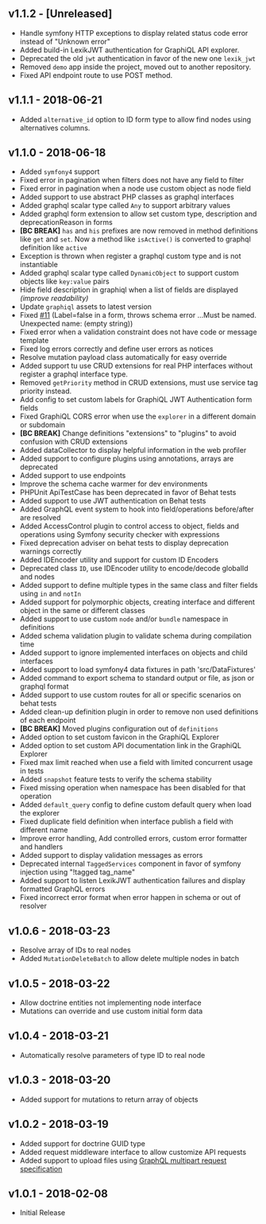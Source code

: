 v1.1.2 - [Unreleased]
----
 * Handle symfony HTTP exceptions to display related status code error instead of "Unknown error"
 * Added build-in LexikJWT authentication for GraphiQL API explorer.
 * Deprecated the old `jwt` authentication in favor of the new one `lexik_jwt`
 * Removed `demo` app inside the project, moved out to another repository.
 * Fixed API endpoint route to use POST method.

v1.1.1 - 2018-06-21
----
 * Added `alternative_id` option to ID form type to allow find nodes using alternatives columns.

v1.1.0 - 2018-06-18
-----
 * Added `symfony4` support
 * Fixed error in pagination when filters does not have any field to filter
 * Fixed error in pagination when a node use custom object as node field
 * Added support to use abstract PHP classes as graphql interfaces
 * Added graphql scalar type called `Any` to support arbitrary values
 * Added graphql form extension to allow set custom type, description and deprecationReason in forms
 * **[BC BREAK]** `has` and `his` prefixes are now removed in method definitions like `get` and `set`. Now a method like `isActive()` is converted to graphql definition like `active`
 * Exception is thrown when register a graphql custom type and is not instantiable
 * Added graphql scalar type called `DynamicObject` to support custom objects like `key:value` pairs
 * Hide field description in graphiql when a list of fields are displayed _(improve readability)_
 * Update `graphiql` assets to latest version
 * Fixed [#11](https://github.com/ynloultratech/graphql-bundle/issues/11) (Label=false in a form, throws schema error ...Must be named. Unexpected name: (empty string))
 * Fixed error when a validation constraint does not have code or message template
 * Fixed log errors correctly and define user errors as notices
 * Resolve mutation payload class automatically for easy override
 * Added support tu use CRUD extensions for real PHP interfaces without register a graphql interface type.
 * Removed `getPriority` method in CRUD extensions, must use service tag priority instead.
 * Add config to set custom labels for GraphiQL JWT Authentication form fields
 * Fixed GraphiQL CORS error when use the `explorer` in a different domain or subdomain
 * **[BC BREAK]** Change definitions "extensions" to "plugins" to avoid confusion with CRUD extensions
 * Added dataCollector to display helpful information in the web profiler
 * Added support to configure plugins using annotations, arrays are deprecated
 * Added support to use endpoints
 * Improve the schema cache warmer for dev environments
 * PHPUnit ApiTestCase has been deprecated in favor of Behat tests
 * Added support to use JWT authentication on Behat tests
 * Added GraphQL event system to hook into field/operations before/after are resolved
 * Added AccessControl plugin to control access to object, fields and operations using Symfony security checker with expressions
 * Fixed deprecation adviser on behat tests to display deprecation warnings correctly
 * Added IDEncoder utility and support for custom ID Encoders
 * Deprecated class `ID`, use IDEncoder utility to encode/decode globalId and nodes
 * Added support to define multiple types in the same class and filter fields using `in` and `notIn`
 * Added support for polymorphic objects, creating interface and different object in the same or different classes
 * Added support to use custom `node` and/or `bundle` namespace in definitions
 * Added schema validation plugin to validate schema during compilation time
 * Added support to ignore implemented interfaces on objects and child interfaces
 * Added support to load symfony4 data fixtures in path 'src/DataFixtures'
 * Added command to export schema to standard output or file, as json or graphql format
 * Added support to use custom routes for all or specific scenarios on behat tests
 * Added clean-up definition plugin in order to remove non used definitions of each endpoint
 * **[BC BREAK]** Moved plugins configuration out of `definitions`
 * Added option to set custom favicon in the GraphiQL Explorer
 * Added option to set custom API documentation link in the GraphiQL Explorer
 * Fixed max limit reached when use a field with limited concurrent usage in tests
 * Added `snapshot` feature tests to verify the schema stability
 * Fixed missing operation when namespace has been disabled for that operation
 * Added `default_query` config to define custom default query when load the explorer
 * Fixed duplicate field definition when interface publish a field with different name
 * Improve error handling, Add controlled errors, custom error formatter and handlers
 * Added support to display validation messages as errors
 * Deprecated internal `TaggedServices` component in favor of symfony injection using "!tagged tag_name"
 * Added support to listen LexikJWT authentication failures and display formatted GraphQL errors
 * Fixed incorrect error format when error happen in schema or out of resolver

v1.0.6 - 2018-03-23
----
 * Resolve array of IDs to real nodes
 * Added `MutationDeleteBatch` to allow delete multiple nodes in batch

v1.0.5 - 2018-03-22
----
 * Allow doctrine entities not implementing node interface
 * Mutations can override and use custom initial form data

v1.0.4 - 2018-03-21
----
 * Automatically resolve parameters of type ID to real node

v1.0.3 - 2018-03-20
----
 * Added support for mutations to return array of objects

v1.0.2 - 2018-03-19
----
 * Added support for doctrine GUID type
 * Added request middleware interface to allow customize API requests
 * Added support to upload files using [GraphQL multipart request specification](https://github.com/jaydenseric/graphql-multipart-request-spec)

v1.0.1 - 2018-02-08
-----
 * Initial Release
